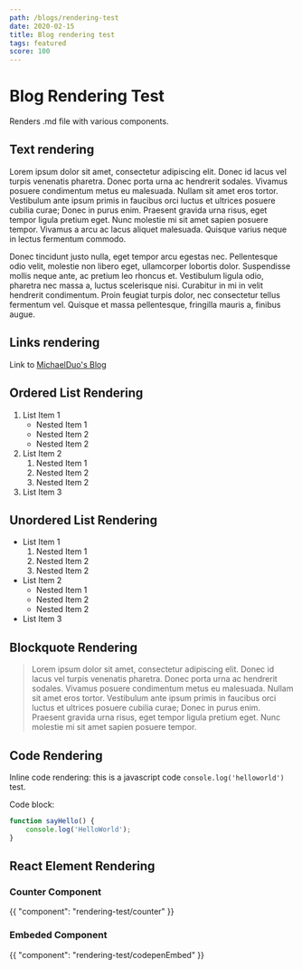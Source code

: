 ```yaml
---
path: /blogs/rendering-test
date: 2020-02-15
title: Blog rendering test
tags: featured
score: 100
---
```


# Blog Rendering Test

Renders .md file with various components.

## Text rendering

Lorem ipsum dolor sit amet, consectetur adipiscing elit. Donec id lacus vel turpis venenatis pharetra. Donec porta urna ac hendrerit sodales. Vivamus posuere condimentum metus eu malesuada. Nullam sit amet eros tortor. Vestibulum ante ipsum primis in faucibus orci luctus et ultrices posuere cubilia curae; Donec in purus enim. Praesent gravida urna risus, eget tempor ligula pretium eget. Nunc molestie mi sit amet sapien posuere tempor. Vivamus a arcu ac lacus aliquet malesuada. Quisque varius neque in lectus fermentum commodo.

Donec tincidunt justo nulla, eget tempor arcu egestas nec. Pellentesque odio velit, molestie non libero eget, ullamcorper lobortis dolor. Suspendisse mollis neque ante, ac pretium leo rhoncus et. Vestibulum ligula odio, pharetra nec massa a, luctus scelerisque nisi. Curabitur in mi in velit hendrerit condimentum. Proin feugiat turpis dolor, nec consectetur tellus fermentum vel. Quisque et massa pellentesque, fringilla mauris a, finibus augue.

## Links rendering

Link to [MichaelDuo's Blog](/)

## Ordered List Rendering

1. List Item 1
    - Nested Item 1
    - Nested Item 2
    - Nested Item 2
2. List Item 2
    1. Nested Item 1
    2. Nested Item 2
    3. Nested Item 2
3. List Item 3

## Unordered List Rendering

-   List Item 1
    1. Nested Item 1
    2. Nested Item 2
    3. Nested Item 2
-   List Item 2
    -   Nested Item 1
    -   Nested Item 2
    -   Nested Item 2
-   List Item 3

## Blockquote Rendering

> Lorem ipsum dolor sit amet, consectetur adipiscing elit. Donec id lacus vel turpis venenatis pharetra. Donec porta urna ac hendrerit sodales. Vivamus posuere condimentum metus eu malesuada. Nullam sit amet eros tortor. Vestibulum ante ipsum primis in faucibus orci luctus et ultrices posuere cubilia curae; Donec in purus enim. Praesent gravida urna risus, eget tempor ligula pretium eget. Nunc molestie mi sit amet sapien posuere tempor.

## Code Rendering

Inline code rendering: this is a javascript code `console.log('helloworld')` test.

Code block:

```javascript
function sayHello() {
	console.log('HelloWorld');
}
```

## React Element Rendering

### Counter Component

{{ "component": "rendering-test/counter" }}

### Embeded Component

{{ "component": "rendering-test/codepenEmbed" }}
